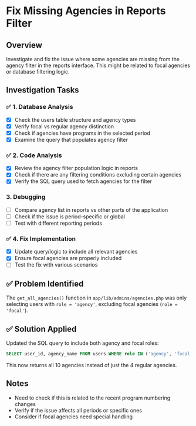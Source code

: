 # Fix Missing Agencies in Reports Filter

## Overview
Investigate and fix the issue where some agencies are missing from the agency filter in the reports interface. This might be related to focal agencies or database filtering logic.

## Investigation Tasks

### ✅ 1. Database Analysis
- [x] Check the users table structure and agency types
- [x] Verify focal vs regular agency distinction
- [x] Check if agencies have programs in the selected period
- [x] Examine the query that populates agency filter

### ✅ 2. Code Analysis
- [x] Review the agency filter population logic in reports
- [x] Check if there are any filtering conditions excluding certain agencies
- [x] Verify the SQL query used to fetch agencies for the filter

### 3. Debugging
- [ ] Compare agency list in reports vs other parts of the application
- [ ] Check if the issue is period-specific or global
- [ ] Test with different reporting periods

### ✅ 4. Fix Implementation
- [x] Update query/logic to include all relevant agencies
- [x] Ensure focal agencies are properly included
- [ ] Test the fix with various scenarios

## ✅ Problem Identified
The `get_all_agencies()` function in `app/lib/admins/agencies.php` was only selecting users with `role = 'agency'`, excluding focal agencies (`role = 'focal'`).

## ✅ Solution Applied
Updated the SQL query to include both agency and focal roles:
```sql
SELECT user_id, agency_name FROM users WHERE role IN ('agency', 'focal') AND is_active = 1 ORDER BY agency_name ASC
```

This now returns all 10 agencies instead of just the 4 regular agencies.

## Notes
- Need to check if this is related to the recent program numbering changes
- Verify if the issue affects all periods or specific ones
- Consider if focal agencies need special handling
